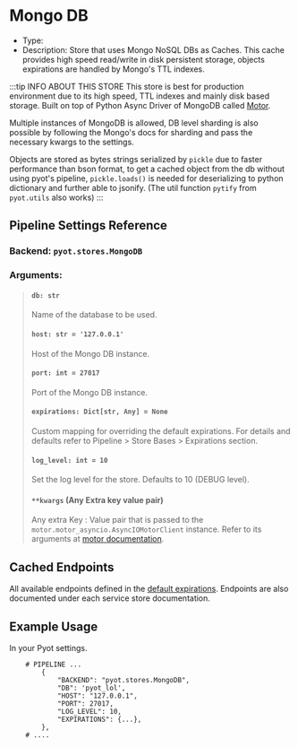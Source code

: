 # Mongo DB

- Type: <Badge text="Pyot Cache" vertical="middle" /> <Badge text="Sharding" type="error" vertical="middle" />
- Description: Store that uses Mongo NoSQL DBs as Caches. This cache provides high speed read/write in disk persistent storage, objects expirations are handled by Mongo's TTL indexes.

:::tip INFO ABOUT THIS STORE
This store is best for production environment due to its high speed, TTL indexes and mainly disk based storage. Built on top of Python Async Driver of MongoDB called [Motor](https://motor.readthedocs.io/en/stable/).

Multiple instances of MongoDB is allowed, DB level sharding is also possible by following the Mongo's docs for sharding and pass the necessary kwargs to the settings.

Objects are stored as bytes strings serialized by `pickle` due to faster performance than bson format, to get a cached object from the db without using pyot's pipeline, `pickle.loads()` is needed for deserializing to python dictionary and further able to jsonify. (The util function `pytify` from `pyot.utils` also works) 
:::

## Pipeline Settings Reference
### Backend: `pyot.stores.MongoDB`
### Arguments:
> #### `db: str`
> Name of the database to be used.
>
> #### `host: str = '127.0.0.1'`
> Host of the Mongo DB instance.
>
> #### `port: int = 27017`
> Port of the Mongo DB instance.
>
> #### `expirations: Dict[str, Any] = None`
> Custom mapping for overriding the default expirations. For details and defaults refer to Pipeline > Store Bases > Expirations section.
>
> #### `log_level: int = 10`
> Set the log level for the store. Defaults to 10 (DEBUG level).
>
> #### `**kwargs` (Any Extra key value pair)
> Any extra Key : Value pair that is passed to the `motor.motor_asyncio.AsyncIOMotorClient` instance. Refer to its arguments at [motor documentation](https://motor.readthedocs.io/en/stable/).

## Cached Endpoints

All available endpoints defined in the [default expirations](/pipeline/expiration.html#default-expirations). Endpoints are also documented under each service store documentation.

## Example Usage

In your Pyot settings.

```python{3}
    # PIPELINE ...
        {
            "BACKEND": "pyot.stores.MongoDB",
            "DB": 'pyot_lol',
            "HOST": "127.0.0.1",
            "PORT": 27017,
            "LOG_LEVEL": 10,
            "EXPIRATIONS": {...},
        },
    # ....
```
